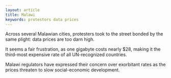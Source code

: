 ```yaml
---
layout: article
title: Malawi
keywords: protestors data prices
---
```


Across several Malawian cities, protesters took to the street bonded by the same plight: data prices are too darn high.

It seems a fair frustration, as one gigabyte costs nearly $28, making it the third-most expensive rate of all UN-recognized countries.

Malawi regulators have expressed their concern over exorbitant rates as the prices threaten to slow social-economic development.
